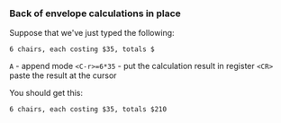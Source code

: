 ### Back of envelope calculations in place

Suppose that we've just typed the following:

```text
6 chairs, each costing $35, totals $
```

`A` - append mode
`<C-r>=6*35` - put the calculation result in register
`<CR>` paste the result at the cursor

You should get this:

```text
6 chairs, each costing $35, totals $210
```
